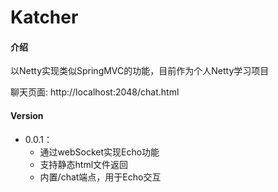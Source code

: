 # Katcher

#### 介绍
以Netty实现类似SpringMVC的功能，目前作为个人Netty学习项目

聊天页面: http://localhost:2048/chat.html

#### Version

- 0.0.1：
  - 通过webSocket实现Echo功能
  - 支持静态html文件返回
  - 内置/chat端点，用于Echo交互
